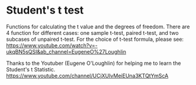 # Student's t test
Functions for calculating the t value and the degrees of freedom. 
There are 4 function for different cases: one sample t-test, paired t-test, and two subcases of unpaired t-test. 
For the choice of t-test formula, please see: https://www.youtube.com/watch?v=-ukqBN5sQSI&ab_channel=EugeneO%27Loughlin

Thanks to the Youtuber (Eugene O'Loughlin) for helping me to learn the Student's t Statistic. https://www.youtube.com/channel/UCjXUIvMeiEUna3KTQtYmScA
